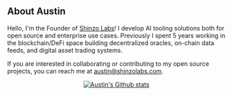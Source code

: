 ## About Austin

Hello, I'm the Founder of [Shinzo Labs](https://www.shinzo.ai/)! I develop AI tooling solutions both for open source and enterprise use cases. Previously I spent 5 years working in the blockchain/DeFi space building decentralized oracles, on-chain data feeds, and digital asset trading systems.

If you are interested in collaborating or contributing to my open source projects, you can reach me at austin@shinzolabs.com.

<div align="center">
  <a href="https://github.com/austinborn/github-readme-stats">
    <img src="https://github-readme-stats.vercel.app/api?username=austinborn&title_color=48a169&text_color=38a169&bg_color=3a4558" alt="Austin's Github stats">
  </a>
</div>
